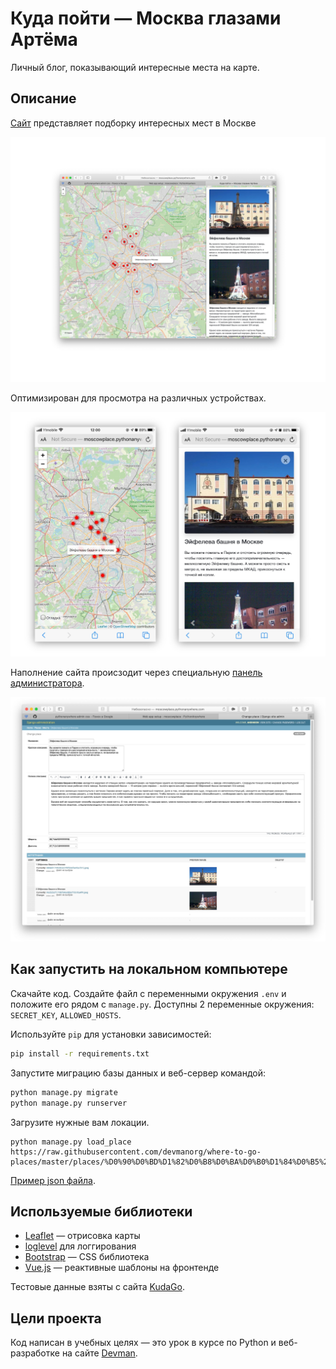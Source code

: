 # Куда пойти — Москва глазами Артёма

Личный блог, показывающий интересные места на карте.

## Описание

[Сайт](https://inmedvedev.pythonanywhere.com/) представляет подборку интересных мест в Москве

![screenshot](screenshots/screenshot.jpg)

Оптимизирован для просмотра на различных устройствах.

![mobile](screenshots/mob_screenshot.jpg)

Наполнение сайта происзодит через специальную [панель администратора](https://inmedvedev.pythonanywhere.com/admin/).

![admin](screenshots/admin_screenshot.jpg)

## Как запустить на локальном компьютере

Скачайте код. Создайте файл с переменными окружения `.env` и положите его рядом с `manage.py`. Доступны 2 переменные окружения: `SECRET_KEY`, `ALLOWED_HOSTS`.

Используйте `pip` для установки зависимостей:

```bash
pip install -r requirements.txt
```

Запустите миграцию базы данных и веб-сервер командой:

```bash
python manage.py migrate
python manage.py runserver
```

Загрузите нужные вам локации. 

```
python manage.py load_place https://raw.githubusercontent.com/devmanorg/where-to-go-places/master/places/%D0%90%D0%BD%D1%82%D0%B8%D0%BA%D0%B0%D1%84%D0%B5%20Bizone.json

```
[Пример json файла](https://raw.githubusercontent.com/devmanorg/where-to-go-places/master/places/%D0%AF%D0%BF%D0%BE%D0%BD%D1%81%D0%BA%D0%B8%D0%B9%20%D1%81%D0%B0%D0%B4.json).

## Используемые библиотеки

* [Leaflet](https://leafletjs.com/) — отрисовка карты
* [loglevel](https://www.npmjs.com/package/loglevel) для логгирования
* [Bootstrap](https://getbootstrap.com/) — CSS библиотека
* [Vue.js](https://ru.vuejs.org/) — реактивные шаблоны на фронтенде

Тестовые данные взяты с сайта [KudaGo](https://kudago.com).

## Цели проекта

Код написан в учебных целях — это урок в курсе по Python и веб-разработке на сайте [Devman](https://dvmn.org).